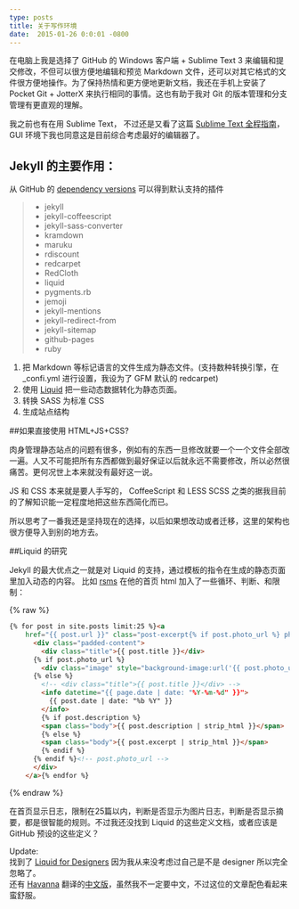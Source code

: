 ```yaml
---
type: posts
title: 关于写作环境
date:  2015-01-26 0:0:01 -0800
---
```

在电脑上我是选择了 GitHub 的 Windows 客户端 + Sublime Text 3 来编辑和提交修改，不但可以很方便地编辑和预览 Markdown 文件，还可以对其它格式的文件很方便地操作。为了保持热情和更方便地更新文档，我还在手机上安装了 Pocket Git + JotterX 来执行相同的事情。这也有助于我对 Git 的版本管理和分支管理有更直观的理解。

我之前也有在用 Sublime Text， 不过还是又看了这篇 [Sublime Text 全程指南](http://zh.lucida.me/blog/sublime-text-complete-guide/)， GUI 环境下我也同意这是目前综合考虑最好的编辑器了。

## Jekyll 的主要作用：

从 GitHub 的 [dependency versions](https://pages.github.com/versions/) 可以得到默认支持的插件

> + jekyll
> + jekyll-coffeescript
> + jekyll-sass-converter
> + kramdown
> + maruku
> + rdiscount
> + redcarpet
> + RedCloth
> + liquid
> + pygments.rb
> + jemoji
> + jekyll-mentions
> + jekyll-redirect-from
> + jekyll-sitemap
> + github-pages
> + ruby

1. 把 Markdown 等标记语言的文件生成为静态文件。(支持数种转换引擎，在 _confi.yml 进行设置，我设为了 GFM 默认的 redcarpet)
2. 使用 [Liquid](http://liquidmarkup.org/) 把一些动态数据转化为静态页面。
3. 转换 SASS 为标准 CSS
4. 生成站点结构

##如果直接使用 HTML+JS+CSS?

肉身管理静态站点的问题有很多，例如有的东西一旦修改就要一个一个文件全部改一遍。人又不可能把所有东西都做到最好保证以后就永远不需要修改，所以必然很痛苦。更何况世上本来就没有最好这一说。

JS 和 CSS 本来就是要人手写的， CoffeeScript 和 LESS SCSS 之类的据我目前的了解知识能一定程度地把这些东西简化而已。

所以思考了一番我还是坚持现在的选择，以后如果想改动或者迁移，这里的架构也很方便导入到别的地方去。

##Liquid 的研究

Jekyll 的最大优点之一就是对 Liquid 的支持，通过模板的指令在生成的静态页面里加入动态的内容。 比如 [rsms](rsms.github.com) 在他的首页 html 加入了一些循环、判断、和限制：

{% raw %}
```html
{% for post in site.posts limit:25 %}<a
    href="{{ post.url }}" class="post-excerpt{% if post.photo_url %} photo{% endif %}">
      <div class="padded-content">
        <div class="title">{{ post.title }}</div>
      {% if post.photo_url %}
        <div class="image" style="background-image:url('{{ post.photo_url }}')"></div>
      {% else %}
        <!-- <div class="title">{{ post.title }}</div> -->
        <info datetime="{{ page.date | date: "%Y-%m-%d" }}">
          {{ post.date | date: "%b %Y" }}
        </info>
        {% if post.description %}
        <span class="body">{{ post.description | strip_html }}</span>
        {% else %}
        <span class="body">{{ post.excerpt | strip_html }}</span>
        {% endif %}
      {% endif %}<!-- post.photo_url -->
      </div>
    </a>{% endfor %}
```
{% endraw %}

在首页显示日志，限制在25篇以内，判断是否显示为图片日志，判断是否显示摘要，都是很智能的规则。不过我还没找到 Liquid 的这些定义文档，或者应该是 GitHub 预设的这些定义？

Update:   
找到了 [Liquid for Designers](https://github.com/Shopify/liquid/wiki/Liquid-for-Designers) 因为我从来没考虑过自己是不是 designer 所以完全忽略了。   
还有 [Havanna](http://havee.me) 翻译的[中文版](http://havee.me/internet/2013-11/jekyll-liquid-designers.html)，虽然我不一定要中文，不过这位的文章配色看起来蛮舒服。
